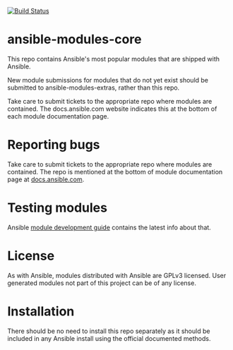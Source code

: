 [![Build Status](https://api.shippable.com/projects/573f79d02a8192902e20e34e/badge?branch=devel)](https://app.shippable.com/projects/573f79d02a8192902e20e34e)

ansible-modules-core
====================

This repo contains Ansible's most popular modules that are shipped with Ansible.

New module submissions for modules that do not yet exist should be submitted to ansible-modules-extras, rather than this repo.

Take care to submit tickets to the appropriate repo where modules are contained.  The docs.ansible.com website indicates this at the bottom of each module documentation page.

Reporting bugs
==============

Take care to submit tickets to the appropriate repo where modules are contained. The repo is mentioned at the bottom of module documentation page at [docs.ansible.com](http://docs.ansible.com/).

Testing modules
===============

Ansible [module development guide](http://docs.ansible.com/developing_modules.html#testing-modules) contains the latest info about that.

License
=======

As with Ansible, modules distributed with Ansible are GPLv3 licensed. User generated modules not part of this project can be of any license.

Installation
============

There should be no need to install this repo separately as it should be included in any Ansible install using the official documented methods.

